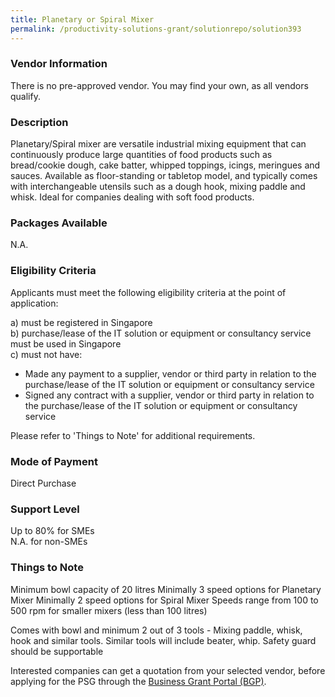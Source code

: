 ```yaml
---
title: Planetary or Spiral Mixer
permalink: /productivity-solutions-grant/solutionrepo/solution393
---
```


### Vendor Information
There is no pre-approved vendor. You may find your own, as all vendors qualify.

### Description

Planetary/Spiral mixer are versatile industrial mixing equipment that  can continuously produce large quantities of food products such as bread/cookie dough, cake batter, whipped toppings, icings, meringues and sauces.
Available as floor-standing or tabletop model, and typically comes with interchangeable utensils such as a dough hook, mixing paddle and whisk. Ideal for companies dealing with soft food products. 

### Packages Available

N.A.

### Eligibility Criteria

Applicants must meet the following eligibility criteria at the point of application:

a) must be registered in Singapore <br>
b) purchase/lease of the IT solution or equipment or consultancy service must be used in Singapore <br>
c) must not have:
- Made any payment to a supplier, vendor or third party in relation to the purchase/lease of the IT solution or equipment or consultancy service
- Signed any contract with a supplier, vendor or third party in relation to the purchase/lease of the IT solution or equipment or consultancy service

Please refer to 'Things to Note' for additional requirements.

### Mode of Payment
Direct Purchase

### Support Level
Up to 80% for SMEs <br>
N.A. for non-SMEs

### Things to Note
Minimum bowl capacity of 20 litres
Minimally 3 speed options for Planetary Mixer
Minimally 2 speed options for Spiral Mixer
Speeds range from 100 to 500 rpm for smaller mixers (less than 100 litres)

Comes with bowl and minimum 2 out of 3 tools - Mixing paddle, whisk, hook and similar tools. Similar tools will include beater, whip. Safety guard should be supportable

Interested companies can get a quotation from your selected vendor, before applying for the PSG through the <a target='_blank' href='https://www.businessgrants.gov.sg/'>Business Grant Portal (BGP)</a>.
